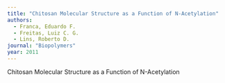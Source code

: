 ```yaml
---
title: "Chitosan Molecular Structure as a Function of N-Acetylation"
authors:
  - Franca, Eduardo F.
  - Freitas, Luiz C. G.
  - Lins, Roberto D.
journal: "Biopolymers"
year: 2011
---
```


Chitosan Molecular Structure as a Function of N-Acetylation
